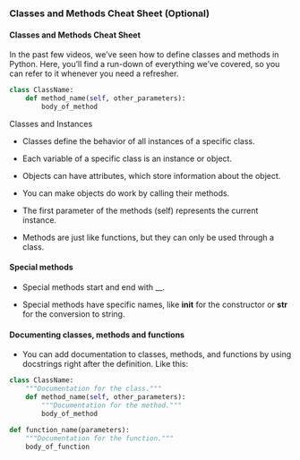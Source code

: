 ### Classes and Methods Cheat Sheet (Optional)

#### Classes and Methods Cheat Sheet

In the past few videos, we’ve seen how to define classes and methods in Python. Here, you’ll find a run-down of everything we’ve covered, so you can refer to it whenever you need a refresher.

``` PYTHON
class ClassName:
    def method_name(self, other_parameters):
        body_of_method
```
Classes and Instances

- Classes define the behavior of all instances of a specific class.

- Each variable of a specific class is an instance or object.

- Objects can have attributes, which store information about the object.

- You can make objects do work by calling their methods.

- The first parameter of the methods (self) represents the current instance.

- Methods are just like functions, but they can only be used through a class.

#### Special methods

- Special methods start and end with __.

- Special methods have specific names, like __init__ for the constructor or __str__ for the conversion to string.

#### Documenting classes, methods and functions
- You can add documentation to classes, methods, and functions by using docstrings right after the definition. Like this:

``` PYTHON
class ClassName:
    """Documentation for the class."""
    def method_name(self, other_parameters):
        """Documentation for the method."""
        body_of_method
        
def function_name(parameters):
    """Documentation for the function."""
    body_of_function

```
